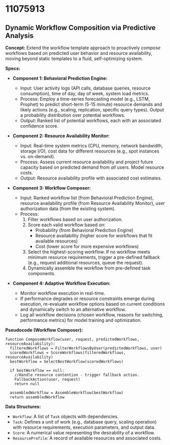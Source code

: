 # 11075913

## Dynamic Workflow Composition via Predictive Analysis

**Concept:** Extend the workflow template approach to proactively *compose* workflows based on predicted user behavior and resource availability, moving beyond static templates to a fluid, self-optimizing system.

**Specs:**

*   **Component 1: Behavioral Prediction Engine:**
    *   Input: User activity logs (API calls, database queries, resource consumption), time of day, day of week, system load metrics.
    *   Process: Employ a time-series forecasting model (e.g., LSTM, Prophet) to predict short-term (5-15 minute) resource demands and likely actions (e.g., scaling, replication, specific query types). Output a probability distribution over potential workflows.
    *   Output: Ranked list of potential workflows, each with an associated confidence score.

*   **Component 2: Resource Availability Monitor:**
    *   Input: Real-time system metrics (CPU, memory, network bandwidth, storage I/O), cost data for different resources (e.g., spot instances vs. on-demand).
    *   Process: Assess current resource availability and project future capacity based on predicted demand from *all* users.  Model resource costs.
    *   Output: Resource availability profile with associated cost estimates.

*   **Component 3: Workflow Composer:**
    *   Input: Ranked workflow list (from Behavioral Prediction Engine), resource availability profile (from Resource Availability Monitor), user authorization data (from the existing system).
    *   Process:
        1.  Filter workflows based on user authorization.
        2.  Score each valid workflow based on:
            *   Probability (from Behavioral Prediction Engine)
            *   Resource availability (higher score for workflows that fit available resources)
            *   Cost (lower score for more expensive workflows)
        3.  Select the highest-scoring workflow.  If no workflow meets minimum resource requirements, trigger a pre-defined fallback (e.g., request additional resources, queue the request).
        4.  Dynamically assemble the workflow from pre-defined task components.

*   **Component 4: Adaptive Workflow Execution:**
    *   Monitor workflow execution in real-time.
    *   If performance degrades or resource constraints emerge during execution, re-evaluate workflow options based on current conditions and dynamically switch to an alternative workflow.
    *   Log all workflow decisions (chosen workflow, reasons for switching, performance metrics) for model training and optimization.

**Pseudocode (Workflow Composer):**

```
function ComposeWorkflow(user, request, predictedWorkflows, resourceAvailability):
  filteredWorkflows = FilterWorkflowsByUser(predictedWorkflows, user)
  scoredWorkflows = ScoreWorkflows(filteredWorkflows, resourceAvailability)
  bestWorkflow = SelectBestWorkflow(scoredWorkflows)

  if bestWorkflow == null:
    //Handle resource contention - trigger fallback action.
    FallbackAction(user, request)
    return null

  assembledWorkflow = AssembleWorkflow(bestWorkflow)
  return assembledWorkflow
```

**Data Structures:**

*   `Workflow`: A list of `Task` objects with dependencies.
*   `Task`:  Defines a unit of work (e.g., database query, scaling operation) with resource requirements, execution parameters, and output data.
*   `Score`: A numerical value representing the desirability of a workflow.
*   `ResourceProfile`: A record of available resources and associated costs.